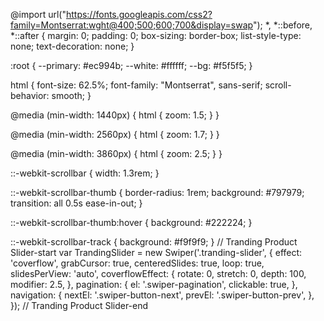 <link
  rel="stylesheet"
  href="https://unpkg.com/swiper@8/swiper-bundle.min.css"
/>

<script
  type="module"
  src="https://unpkg.com/ionicons@5.5.2/dist/ionicons/ionicons.esm.js"
></script>
<script
  nomodule
  src="https://unpkg.com/ionicons@5.5.2/dist/ionicons/ionicons.js"
></script>
<script src="https://unpkg.com/swiper@8/swiper-bundle.min.js"></script>
@import url("https://fonts.googleapis.com/css2?family=Montserrat:wght@400;500;600;700&display=swap");
*,
*::before,
*::after {
  margin: 0;
  padding: 0;
  box-sizing: border-box;
  list-style-type: none;
  text-decoration: none;
}

:root {
  --primary: #ec994b;
  --white: #ffffff;
  --bg: #f5f5f5;
}

html {
  font-size: 62.5%;
  font-family: "Montserrat", sans-serif;
  scroll-behavior: smooth;
}

@media (min-width: 1440px) {
  html {
    zoom: 1.5;
  }
}

@media (min-width: 2560px) {
  html {
    zoom: 1.7;
  }
}

@media (min-width: 3860px) {
  html {
    zoom: 2.5;
  }
}

::-webkit-scrollbar {
  width: 1.3rem;
}

::-webkit-scrollbar-thumb {
  border-radius: 1rem;
  background: #797979;
  transition: all 0.5s ease-in-out;
}

::-webkit-scrollbar-thumb:hover {
  background: #222224;
}

::-webkit-scrollbar-track {
  background: #f9f9f9;
}
// Tranding Product Slider-start
var TrandingSlider = new Swiper('.tranding-slider', {
  effect: 'coverflow',
  grabCursor: true,
  centeredSlides: true,
  loop: true,
  slidesPerView: 'auto',
  coverflowEffect: {
    rotate: 0,
    stretch: 0,
    depth: 100,
    modifier: 2.5,
  },
  pagination: {
    el: '.swiper-pagination',
    clickable: true,
  },
  navigation: {
    nextEl: '.swiper-button-next',
    prevEl: '.swiper-button-prev',
  },
});
// Tranding Product Slider-end